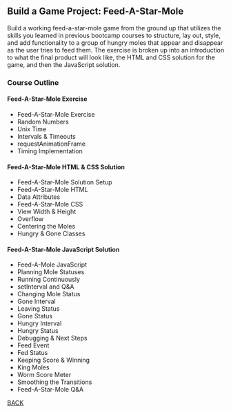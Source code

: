 ## Build a Game Project: Feed-A-Star-Mole
Build a working feed-a-star-mole game from the ground up that utilizes the skills you learned in previous bootcamp courses to structure, lay out, style, and add functionality to a group of hungry moles that appear and disappear as the user tries to feed them. The exercise is broken up into an introduction to what the final product will look like, the HTML and CSS solution for the game, and then the JavaScript solution.

### Course Outline
#### Feed-A-Star-Mole Exercise
- Feed-A-Star-Mole Exercise
- Random Numbers
- Unix Time
- Intervals & Timeouts
- requestAnimationFrame
- Timing Implementation

#### Feed-A-Star-Mole HTML & CSS Solution
- Feed-A-Star-Mole Solution Setup
- Feed-A-Star-Mole HTML
- Data Attributes
- Feed-A-Star-Mole CSS
- View Width & Height
- Overflow
- Centering the Moles
- Hungry & Gone Classes

#### Feed-A-Star-Mole JavaScript Solution
- Feed-A-Mole JavaScript
- Planning Mole Statuses
- Running Continuously
- setInterval and Q&A
- Changing Mole Status
- Gone Interval
- Leaving Status
- Gone Status
- Hungry Interval
- Hungry Status
- Debugging & Next Steps
- Feed Event
- Fed Status
- Keeping Score & Winning
- King Moles
- Worm Score Meter
- Smoothing the Transitions
- Feed-A-Star-Mole Q&A

[BACK](./README.md)